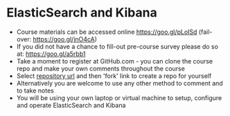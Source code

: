 # ElasticSearch and Kibana #

* Course materials can be accessed online https://goo.gl/pLoISd (fail-over: https://goo.gl/jnO4cA)
* If you did not have a chance to fill-out pre-course survey please do so at: https://goo.gl/a5rbb1
* Take a moment to register at GitHub.com - you can clone the course repo and make your own comments throughout the course
* Select <a href="https://github.com/vkhazin/elasticsearch-courseware" target="_blank">repository url</a> and then 'fork' link to create a repo for yourself 
* Alternatively you are welcome to use any other method to comment and to take notes
* You will be using your own laptop or virtual machine to setup, configure and operate ElasticSearch and Kibana
